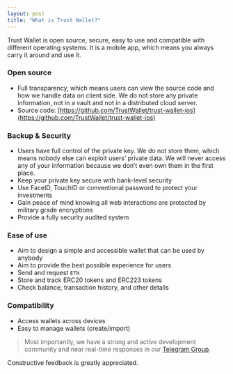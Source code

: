 ```yaml
---
layout: post
title: "What is Trust Wallet?"
---
```


Trust Wallet is open source, secure, easy to use and compatible with different operating systems. It is a mobile app, which means you always carry it around and use it.

### Open source
- Full transparency, which means users can view the source code and how we handle data on client side. We do not store any private information, not in a vault and not in a distributed cloud server.
- Source code: [https://github.com/TrustWallet/trust-wallet-ios](https://github.com/TrustWallet/trust-wallet-ios)

### Backup & Security
- Users have full control of the private key. We do not store them, which means nobody else can exploit users’ private data. We will never access any of your information because we don’t even own them in the first place.
- Keep your private key secure with bank-level security
- Use FaceID, TouchID or conventional password to protect your investments
- Gain peace of mind knowing all web interactions are protected by military grade encryptions
- Provide a fully security audited system

### Ease of use
- Aim to design a simple and accessible wallet that can be used by anybody
- Aim to provide the best possible experience for users
- Send and request `ETH`
- Store and track ERC20 tokens and ERC223 tokens
- Check balance, transaction history, and other details

### Compatibility
- Access wallets across devices
- Easy to manage wallets (create/import)

> Most importantly, we have a strong and active development community and near real-time responses in our [Telegram Group](https://t.me/trustwallet).

Constructive feedback is greatly appreciated.